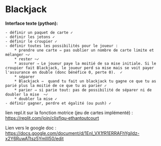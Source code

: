 # Blackjack
**Interface texte (python):**

    - définir un paquet de carte ✓
    - définir les jetons ✓
    - définir le croupier ✓
    - définir toutes les possibilités pour le joueur :
        * prendre une carte ⇒ pas oublier un nombre de carte limite et mélanger ~✓
        * rester ~✓
        * assurer ⇒ Le joueur paye la moitié de sa mise initiale. Si le croupier fait Blackjack, le joueur perd sa mise mais se voit payer l'assurance en double (donc bénéfice 0, perte 0).  ✓
        * séparer
        * Blackjack ⇒  quand tu fait un blackjack tu gagne ce que tu as parié plus la moitié de ce que tu as parier ✓ 
        * parier ⇒ si parie tout: pas de possibilité de séparer ni de doubler la mise  ~✓
        * doubler la mise ✓
    - définir gagner, perdre et égalité (ou push) ✓

lien repl.it sur la fonction motrice (jeu de cartes implémenté) :   https://replit.com/join/clisflqu-ethantoutcourt

Lien vers le google doc : https://docs.google.com/document/d/1Enl_VX1fR1ERRAFhYgjldz-x2Y6RuwATtsz5YmIII50/edit
